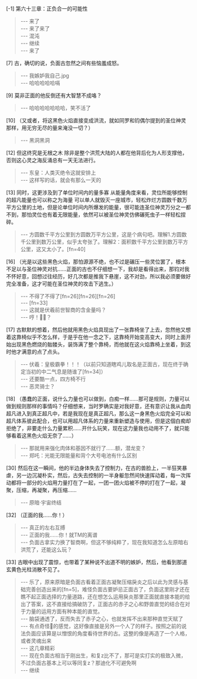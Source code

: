 
[-1] 第六十三章：正负合一的可能性
>--- 来了<br>
>--- 来了来了<br>
>--- 混沌<br>
>--- 继续<br>
>--- 来了<br>

[7] 古，确切的说，负面古忽然之间有些恼羞成怒。
>--- 我嫉妒我自己.jpg<br>
>--- 哈哈哈哈哈嗝<br>

[9] 莫非正面的他反倒还有大智慧不成咯？
>--- 哈哈哈哈哈哈哈，笑不活了<br>

[10] （又或者，将这黑色火焰直接变成洪流，就如同罗和钧偶尔提到的圣位神灵那样，用无穷无尽的量来淹没一切？）
>--- 黑洞黑洞<br>

[12] 但这终究是无根之木 除非是整个洪荒大陆的人都在他背后化为人形支撑他，否则这心灵之海反涌总有一天无法进行。
>--- 东皇：人类灭绝令这就安排上<br>
>--- 这样写的话，就会有那么一天的<br>

[13] 同时，这更涉及到了单位时间内的量多寡 从能量角度来看，灵位所能够控制的超凡能量也可以称之为海量 可以单人就毁灭一座城市，轻松炸烂方圆数千数万平方公里的土地，但是论单位时间内所爆发的能量，很可能连圣位神灵万分之一都不到，那怕灵位也有着无限能量，依然可以被圣位神灵仿佛碾死虫子一样轻松捏碎。
>--- 方圆数千平方公里到方圆数万平方公里，这是个病句吧。理解1.方圆数千公里到数万公里，似乎太夸张了。理解2：面积数千平方公里到数万平方公里，这又太小了。[fn=40]<br>

[16] （光是以这些黑色火焰，那怕源源不绝，也不过是碾压一些灵位罢了，根本不足以与圣位神灵对抗……正面的古也不仔细想一下，我却是看得出来，那钧对我不怀好意，回想过往经历，好几次都是推我下悬崖，这不对劲，所以我必须要做好完全准备，这才可能在圣位神灵的攻击下逃生。）
>--- 不得了不得了[fn=26][fn=26][fn=26]<br>
>--- [fn=33]<br>
>--- 这就是伏羲前世智商的含金量吗？<br>
>--- 哼！🐘🍑？<br>

[17] 古默默的想着，然后他就用黑色火焰具现出了一张靠椅坐了上去，忽然他又想着这靠椅似乎不怎么样，于是乎在他一念之下，这靠椅开始变高变大，同时上面开始出现黑色燃烧的骷髅头，装饰满了整个靠椅，而他就在这火焰靠椅上坐着，到这时他才满意的点了点头。
>--- 伏羲：皇极霸拳！！！（以前只知道瞎鸡儿取名是正面古，现在终于确定当初的中二气息是随谁了[fn=34]）<br>
>--- 还要酷一点，四方椅不行<br>
>--- 恶灵骑士？<br>

[18] （愚蠢的正面，说什么力量也可以做到，白痴一样……那可是规则，力量可以做到规则那样的事情吗？仔细想来，当时罗确实是对我好意，还有意识让我从血肉超凡进入到真正超凡中，若是我现在是真正超凡，那么这一身黑色火焰完全可以和超凡体系彼此配合，也可以用超凡体系的力量来重新塑造与使用，但是这個白痴却拒绝了，非要走什么力量累积……开什么玩笑，现在这力量我也动用不了，就只能够看着这黑色火焰无奈了……）
>--- 那就用来强化肉体和基因不就行了……额，潜龙变？<br>
>--- 郑吒：光能无限能量和背个大号电池有什么区别<br>

[30] 然后在这一瞬间，他的半边身体失去了控制力，在古的兽脸上，一半狂笑暴虐，另一边沉凝朴实，然后，古失去控制的一半身躯忽然间快速挥动着，每一次挥动都将一部分的火焰用力量打在了一起，一团一团火焰被不停的打在了一起，凝聚，压缩，再凝聚，再压缩……
>--- 原暗·宇宙终结<br>

[32] （正面的我……你！）
>--- 真正的左右互搏<br>
>--- 正面的我……你！就TM的离谱<br>
>--- 负面古拿实力换了智商啊，但这不够纯粹了，现在我知道怎么左原暗右洪荒了，还能这么玩？<br>

[33] 古眼中出现了震惊，也带着了某种说不出道不明的嫉妒，然后，他看到那道玄黄色光柱消散不见了。
>--- 乐了，原来原暗是负面古看着正面古凝聚压缩戾炎之后以此为灵感与基础完善创造出来的[fn=5]，难怪负面古要妒忌正面古了，负面这里刚才还在瞧不起正面选择的力量道路，还在想怎么运用戾炎那里正面就直接本能的给出了答案，这不直接给搞破防了，正面古的赤子之心和野兽直觉的结合在对于力量的运用方面有种本能的直觉。<br>
>--- 脑袋通透了，反而失去了赤子之心，也就发挥不出来那种直觉天赋了<br>
>--- 有点奇怪🤔的感觉，这好像直接是另外一个人了的样子。按照之前的说法负面应该算是以憎恨的角度看待世界的古。这整的像是再造了一个人格，或者灵魂出来<br>
>--- 这几章精彩<br>
>--- 现在负面古相当于刚出生，和复z比不了，那可是实打实的极致入微，不过负面古基本上可以等同复z？那迪化不可避免啊<br>
>--- 继续<br>
